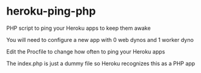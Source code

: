 heroku-ping-php
===============

PHP script to ping your Heroku apps to keep them awake

You will need to configure a new app with 0 web dynos and 1 worker dyno

Edit the Procfile to change how often to ping your Heroku apps

The index.php is just a dummy file so Heroku recognizes this as a PHP app
